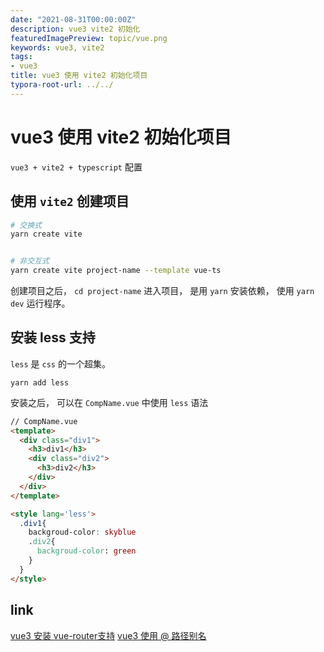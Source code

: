 ```yaml
---
date: "2021-08-31T00:00:00Z"
description: vue3 vite2 初始化
featuredImagePreview: topic/vue.png
keywords: vue3, vite2
tags:
- vue3
title: vue3 使用 vite2 初始化项目
typora-root-url: ../../
---
```


# vue3 使用 vite2 初始化项目

 `vue3 + vite2 + typescript` 配置

## 使用 `vite2` 创建项目

```bash
# 交换式
yarn create vite


# 非交互式
yarn create vite project-name --template vue-ts

```

创建项目之后， `cd project-name` 进入项目， 是用 `yarn` 安装依赖， 使用 `yarn dev` 运行程序。

## 安装 less 支持

`less`  是 `css` 的一个超集。

```
yarn add less
```

安装之后， 可以在 `CompName.vue` 中使用 `less` 语法

```html
// CompName.vue
<template>
  <div class="div1">
    <h3>div1</h3>
    <div class="div2">
      <h3>div2</h3>
    </div>
  </div>
</template>

<style lang='less'>
  .div1{
    backgroud-color: skyblue
    .div2{
      backgroud-color: green
    }
  }
</style>
```

## link

[vue3 安装 vue-router支持](/2021/09/28/vue3-vue-router/)
[vue3 使用 @ 路径别名](/2021/09/28/vue3-with-alias-path/)
